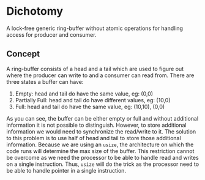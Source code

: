# Dichotomy
A lock-free generic ring-buffer without atomic operations for handling access for producer and consumer.

## Concept
A ring-buffer consists of a head and a tail which are used to figure out where the producer can write to and a consumer can read from.
There are three states a buffer can have:
 1. Empty: head and tail do have the same value, eg: (0,0)
 2. Partially Full: head and tail do have different values, eg: (10,0)
 3. Full: head and tail do have the same value, eg: (10,10), (0,0)

As you can see, the buffer can be either empty or full and without additional information it is not possible to distinguish.
However, to store additional information we would need to synchronize the read/write to it.
The solution to this problem is to use half of head and tail to store those additional information.
Because we are using an `usize`, the architecture on which the code runs will determine the max size of the buffer. 
This restriction cannot be overcome as we need the processor to be able to handle read and writes on a single instruction. 
Thus, `usize` will do the trick as the processor need to be able to handle pointer in a single instruction.
